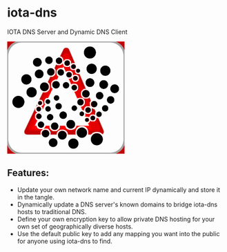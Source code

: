 # iota-dns
IOTA DNS Server and Dynamic DNS Client

![logo](https://github.com/admica/iota-dns/blob/master/logo.jpg)

## Features:
* Update your own network name and current IP dynamically and store it in the tangle.
* Dynamically update a DNS server's known domains to bridge iota-dns hosts to traditional DNS.
* Define your own encryption key to allow private DNS hosting for your own set of geographically diverse hosts.
* Use the default public key to add any mapping you want into the public for anyone using iota-dns to find.
